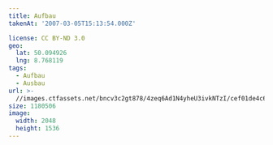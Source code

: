 ```yaml
---
title: Aufbau
takenAt: '2007-03-05T15:13:54.000Z'

license: CC BY-ND 3.0
geo:
  lat: 50.094926
  lng: 8.768119
tags:
  - Aufbau
  - Ausbau
url: >-
  //images.ctfassets.net/bncv3c2gt878/4zeq6Ad1N4yheU3ivkNTzI/cef01de4c621bfcb245b134819e9f80b/aufbau_4504479801_o
size: 1180506
image:
  width: 2048
  height: 1536
---
```

